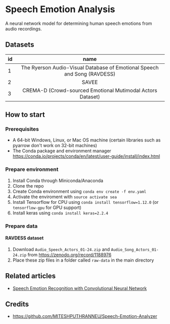 # Speech Emotion Analysis

A neural network model for determining human speech emotions from audio recordings.

## Datasets

| id        | name          |
| ------------- |:-------------:|
| 1 | The Ryerson Audio-Visual Database of Emotional Speech and Song (RAVDESS) |
| 2 | SAVEE |
| 3 | CREMA-D (Crowd-sourced Emotional Mutimodal Actors Dataset) |

## How to start

### Prerequisites

* A 64-bit Windows, Linux, or Mac OS machine (certain libraries such as pyarrow don't work on 32-bit machines)
* The Conda package and environment manager https://conda.io/projects/conda/en/latest/user-guide/install/index.html

### Prepare environment
1. Install Conda through Miniconda/Anaconda
2. Clone the repo
3. Create Conda environment using `conda env create -f env.yaml`
4. Activate the enviroment with `source activate sea`
5. Install Tensorflow for CPU using `conda install tensorflow=1.12.0` (or `tensorflow-gpu` for GPU support)
6. Install keras using `conda install keras=2.2.4`

### Prepare data

#### RAVDESS dataset
1. Download `Audio_Speech_Actors_01-24.zip` and `Audio_Song_Actors_01-24.zip` from https://zenodo.org/record/1188976
2. Place these zip files in a folder called `raw-data` in the main directory

## Related articles

- [Speech Emotion Recognition with Convolutional Neural Network](https://towardsdatascience.com/speech-emotion-recognition-with-convolution-neural-network-1e6bb7130ce3)

## Credits

- https://github.com/MITESHPUTHRANNEU/Speech-Emotion-Analyzer
